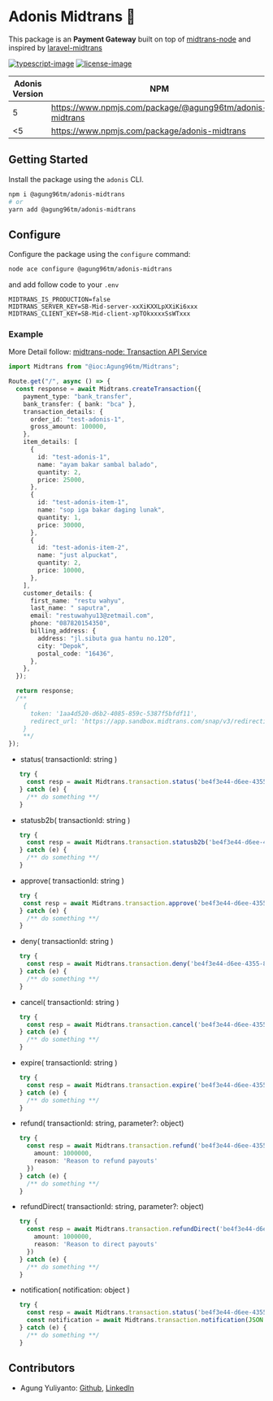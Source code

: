 # Adonis Midtrans 💸

This package is an **Payment Gateway** built on top of [midtrans-node](https://github.com/restuwahyu13/midtrans-node) and inspired by [laravel-midtrans](https://github.com/marprin/laravel-midtrans)

[![typescript-image]][typescript-url] [![license-image]][license-url]

| Adonis Version | NPM |
|----------|----------|
| 5 | https://www.npmjs.com/package/@agung96tm/adonis-midtrans |
| <5 | https://www.npmjs.com/package/adonis-midtrans |

## Getting Started

Install the package using the `adonis` CLI.

```bash
npm i @agung96tm/adonis-midtrans
# or
yarn add @agung96tm/adonis-midtrans
```

## Configure

Configure the package using the `configure` command:

```bash
node ace configure @agung96tm/adonis-midtrans
```

and add follow code to your `.env`

```
MIDTRANS_IS_PRODUCTION=false
MIDTRANS_SERVER_KEY=SB-Mid-server-xxXiKXXLpXXiKi6xxx
MIDTRANS_CLIENT_KEY=SB-Mid-client-xpTOkxxxxSsWTxxx
```

### Example

More Detail follow: [midtrans-node: Transaction API Service](https://github.com/restuwahyu13/midtrans-node#transaction-api-services)

```typescript
import Midtrans from "@ioc:Agung96tm/Midtrans";

Route.get("/", async () => {
  const response = await Midtrans.createTransaction({
    payment_type: "bank_transfer",
    bank_transfer: { bank: "bca" },
    transaction_details: {
      order_id: "test-adonis-1",
      gross_amount: 100000,
    },
    item_details: [
      {
        id: "test-adonis-1",
        name: "ayam bakar sambal balado",
        quantity: 2,
        price: 25000,
      },
      {
        id: "test-adonis-item-1",
        name: "sop iga bakar daging lunak",
        quantity: 1,
        price: 30000,
      },
      {
        id: "test-adonis-item-2",
        name: "just alpuckat",
        quantity: 2,
        price: 10000,
      },
    ],
    customer_details: {
      first_name: "restu wahyu",
      last_name: " saputra",
      email: "restuwahyu13@zetmail.com",
      phone: "087820154350",
      billing_address: {
        address: "jl.sibuta gua hantu no.120",
        city: "Depok",
        postal_code: "16436",
      },
    },
  });

  return response;
  /** 
    {
      token: '1aa4d520-d6b2-4085-859c-5387f5bfdf11',
      redirect_url: 'https://app.sandbox.midtrans.com/snap/v3/redirection/1aa4d520-d6b2-4085-859c-5387f5bfdf11'
    }
    **/
});
```

* status( transactionId: string )
```typescript
   try {
     const resp = await Midtrans.transaction.status('be4f3e44-d6ee-4355-8c64-c1d1dc7f4590')
   } catch (e) {
     /** do something **/
   }
```

* statusb2b( transactionId: string )
```typescript
   try {
     const resp = await Midtrans.transaction.statusb2b('be4f3e44-d6ee-4355-8c64-c1d1dc7f4590')
   } catch (e) {
     /** do something **/
   }
```

* approve( transactionId: string )
```typescript
   try {
    const resp = await Midtrans.transaction.approve('be4f3e44-d6ee-4355-8c64-c1d1dc7f4590')
   } catch (e) {
     /** do something **/
   }
```

* deny( transactionId: string )
```typescript
   try {
     const resp = await Midtrans.transaction.deny('be4f3e44-d6ee-4355-8c64-c1d1dc7f4590')
   } catch (e) {
     /** do something **/
   }
```

* cancel( transactionId: string )
```typescript
   try {
     const resp = await Midtrans.transaction.cancel('be4f3e44-d6ee-4355-8c64-c1d1dc7f4590')
   } catch (e) {
     /** do something **/
   }
```

* expire( transactionId: string )
```typescript
   try {
     const resp = await Midtrans.transaction.expire('be4f3e44-d6ee-4355-8c64-c1d1dc7f4590')
   } catch (e) {
     /** do something **/
   }
```

* refund( transactionId: string, parameter?: object)
```typescript
   try {
     const resp = await Midtrans.transaction.refund('be4f3e44-d6ee-4355-8c64-c1d1dc7f4590', {
       amount: 1000000, 
       reason: 'Reason to refund payouts'
     })
   } catch (e) {
     /** do something **/
   }
```

* refundDirect( transactionId: string, parameter?: object)
```typescript
   try {
     const resp = await Midtrans.transaction.refundDirect('be4f3e44-d6ee-4355-8c64-c1d1dc7f4590', {
       amount: 1000000, 
       reason: 'Reason to direct payouts'
     })
   } catch (e) {
     /** do something **/
   }
```

* notification( notification: object )
```typescript
   try {
     const resp = await Midtrans.transaction.status('be4f3e44-d6ee-4355-8c64-c1d1dc7f4590')
     const notification = await Midtrans.transaction.notification(JSON.stringify(getResponse))
   } catch (e) {
     /** do something **/
   }
```

## Contributors

- Agung Yuliyanto: [Github](https://github.com/agung96tm), [LinkedIn](https://www.linkedin.com/in/agung96tm/)

[typescript-image]: https://img.shields.io/badge/Typescript-294E80.svg?style=for-the-badge&logo=typescript
[typescript-url]: "typescript"
[license-image]: https://img.shields.io/npm/l/@mezielabs/adonis-stripe?color=blueviolet&style=for-the-badge
[license-url]: LICENSE.md "license"
